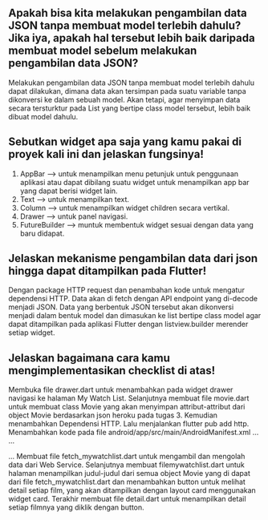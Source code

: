 ## Apakah bisa kita melakukan pengambilan data JSON tanpa membuat model terlebih dahulu? Jika iya, apakah hal tersebut lebih baik daripada membuat model sebelum melakukan pengambilan data JSON?

Melakukan pengambilan data JSON tanpa membuat model terlebih dahulu dapat dilakukan, dimana data akan tersimpan pada suatu variable tanpa dikonversi ke dalam sebuah model. Akan tetapi, agar menyimpan data secara tersturktur pada List yang bertipe class model tersebut, lebih baik dibuat model dahulu.

## Sebutkan widget apa saja yang kamu pakai di proyek kali ini dan jelaskan fungsinya!

1. AppBar --> untuk menampilkan menu petunjuk untuk penggunaan aplikasi atau dapat dibilang suatu widget untuk menampilkan app bar yang dapat berisi widget lain.
2. Text  --> untuk menampilkan text.
3. Column --> untuk menampilkan widget children secara vertikal.
4. Drawer --> untuk panel navigasi.
5. FutureBuilder --> muntuk membentuk widget sesuai dengan data yang baru didapat.

## Jelaskan mekanisme pengambilan data dari json hingga dapat ditampilkan pada Flutter!

Dengan package HTTP request dan penambahan kode untuk mengatur dependensi HTTP. Data akan di fetch dengan API endpoint yang di-decode menjadi JSON. Data yang berbentuk JSON tersebut akan dikonversi menjadi dalam bentuk  model dan dimasukan ke list bertipe class model agar dapat ditampilkan pada aplikasi Flutter dengan listview.builder merender setiap widget.

## Jelaskan bagaimana cara kamu mengimplementasikan checklist di atas!

Membuka file drawer.dart untuk menambahkan pada widget drawer navigasi ke halaman My Watch List. Selanjutnya membuat file movie.dart untuk membuat class Movie yang akan menyimpan attribut-attribut dari object Movie berdasarkan json heroku pada tugas 3. Kemudian menambahkan Dependensi HTTP. Lalu menjalankan flutter pub add http. Menambahkan kode pada file android/app/src/main/AndroidManifest.xml
...
<application>
...
</application>
<!-- Required to fetch data from the Internet. -->
<uses-permission android:name="android.permission.INTERNET" />
...
Membuat file fetch_mywatchlist.dart untuk mengambil dan mengolah data dari Web Service. Selanjutnya membuat filemywatchlist.dart untuk halaman menampilkan judul-judul dari semua object Movie yang di dapat dari file fetch_mywatchlist.dart dan menambahkan button untuk melihat detail setiap film, yang akan ditampilkan dengan layout card menggunakan widget card. Terakhir membuat file detail.dart untuk menampilkan detail setiap filmnya yang diklik dengan button.